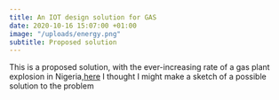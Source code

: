 ```yaml
---
title: An IOT design solution for GAS
date: 2020-10-16 15:07:00 +01:00
image: "/uploads/energy.png"
subtitle: Proposed solution
---
```


This is a proposed solution, with the ever-increasing rate of a gas plant explosion in Nigeria,[here](https://nairametrics.com/2020/10/08/breaking-gas-station-explodes-in-ipaja-lagos-claims-property-and-valuables/#:~:text=Another%20gas%20explosion%20has%20rocked,State%20Emergency%20Agency%20(LASEMA).) 
I thought I might make a sketch of a possible solution to the problem
